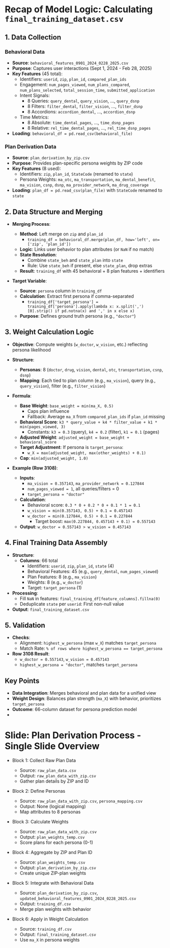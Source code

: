 # Recap of Model Logic: Calculating `final_training_dataset.csv`

## 1. Data Collection

### Behavioral Data
- **Source**: `behavioral_features_0901_2024_0228_2025.csv`
- **Purpose**: Captures user interactions (Sept 1, 2024 - Feb 28, 2025)
- **Key Features** (45 total):
  - Identifiers: `userid`, `zip`, `plan_id`, `compared_plan_ids`
  - Engagement: `num_pages_viewed`, `num_plans_compared`, `num_plans_selected`, `total_session_time`, `submitted_application`
  - Intent Signals: 
    - 8 Queries: `query_dental`, `query_vision`, ..., `query_dsnp`
    - 8 Filters: `filter_dental`, `filter_vision`, ..., `filter_dsnp`
    - 8 Accordions: `accordion_dental`, ..., `accordion_dsnp`
  - Time Metrics: 
    - 8 Absolute: `time_dental_pages`, ..., `time_dsnp_pages`
    - 8 Relative: `rel_time_dental_pages`, ..., `rel_time_dsnp_pages`
- **Loading**: `behavioral_df = pd.read_csv(behavioral_file)`

### Plan Derivation Data
- **Source**: `plan_derivation_by_zip.csv`
- **Purpose**: Provides plan-specific persona weights by ZIP code
- **Key Features** (8 used):
  - Identifiers: `zip`, `plan_id`, `StateCode` (renamed to `state`)
  - Persona Weights: `ma_otc`, `ma_transportation`, `ma_dental_benefit`, `ma_vision`, `csnp`, `dsnp`, `ma_provider_network`, `ma_drug_coverage`
- **Loading**: `plan_df = pd.read_csv(plan_file)` with `StateCode` renamed to `state`

## 2. Data Structure and Merging
- **Merging Process**:
  - **Method**: Left merge on `zip` and `plan_id`
    - `training_df = behavioral_df.merge(plan_df, how='left', on=['zip', 'plan_id'])`
  - **Logic**: Links user behavior to plan attributes (or `NaN` if no match)
  - **State Resolution**: 
    - Combine `state_beh` and `state_plan` into `state`
    - Rule: Use `state_beh` if present, else `state_plan`, drop extras
  - **Result**: `training_df` with 45 behavioral + 8 plan features + identifiers

- **Target Variable**:
  - **Source**: `persona` column in `training_df`
  - **Calculation**: Extract first persona if comma-separated
    - `training_df['target_persona'] = training_df['persona'].apply(lambda x: x.split(',')[0].strip() if pd.notna(x) and ',' in x else x)`
  - **Purpose**: Defines ground truth persona (e.g., `"doctor"`)

## 3. Weight Calculation Logic
- **Objective**: Compute weights (`w_doctor`, `w_vision`, etc.) reflecting persona likelihood
- **Structure**:
  - **Personas**: 8 (`doctor`, `drug`, `vision`, `dental`, `otc`, `transportation`, `csnp`, `dsnp`)
  - **Mapping**: Each tied to plan column (e.g., `ma_vision`), query (e.g., `query_vision`), filter (e.g., `filter_vision`)
- **Formula**:
  - **Base Weight**: `base_weight = min(ma_X, 0.5)`
    - Caps plan influence
    - Fallback: Average `ma_X` from `compared_plan_ids` if `plan_id` missing
  - **Behavioral Score**: `k3 * query_value + k4 * filter_value + k1 * min(pages_viewed, 3)`
    - Constants: `k3 = 0.3` (query), `k4 = 0.2` (filter), `k1 = 0.1` (pages)
  - **Adjusted Weight**: `adjusted_weight = base_weight + behavioral_score`
  - **Target Adjustment**: If persona is `target_persona`:
    - `w_X = max(adjusted_weight, max(other_weights) + 0.1)`
  - **Cap**: `min(adjusted_weight, 1.0)`

- **Example (Row 3108)**:
  - **Inputs**: 
    - `ma_vision = 0.357143`, `ma_provider_network = 0.127844`
    - `num_pages_viewed = 1`, all queries/filters = 0
    - `target_persona = "doctor"`
  - **Calculation**:
    - Behavioral score: `0.3 * 0 + 0.2 * 0 + 0.1 * 1 = 0.1`
    - `w_vision = min(0.357143, 0.5) + 0.1 = 0.457143`
    - `w_doctor = min(0.127844, 0.5) + 0.1 = 0.227844`
      - Target boost: `max(0.227844, 0.457143 + 0.1) = 0.557143`
  - **Output**: `w_doctor = 0.557143 > w_vision = 0.457143`

## 4. Final Training Data Assembly
- **Structure**:
  - **Columns**: 66 total
    - Identifiers: `userid`, `zip`, `plan_id`, `state` (4)
    - Behavioral Features: 45 (e.g., `query_dental`, `num_pages_viewed`)
    - Plan Features: 8 (e.g., `ma_vision`)
    - Weights: 8 (e.g., `w_doctor`)
    - Target: `target_persona` (1)
- **Processing**:
  - Fill `NaN` in features: `final_training_df[feature_columns].fillna(0)`
  - Deduplicate `state` per `userid`: First non-null value
- **Output**: `final_training_dataset.csv`

## 5. Validation
- **Checks**:
  - Alignment: `highest_w_persona` (max `w_X`) matches `target_persona`
  - Match Rate: `% of rows where highest_w_persona == target_persona`
- **Row 3108 Result**:
  - `w_doctor = 0.557143`, `w_vision = 0.457143`
  - `highest_w_persona = "doctor"`, matches `target_persona`

## Key Points
- **Data Integration**: Merges behavioral and plan data for a unified view
- **Weight Design**: Balances plan strength (`ma_X`) with behavior, prioritizes `target_persona`
- **Outcome**: 66-column dataset for persona prediction model
- 
# Slide: Plan Derivation Process - Single Slide Overview

- Block 1: Collect Raw Plan Data
  - Source: `raw_plan_data.csv`
  - Output: `raw_plan_data_with_zip.csv`
  - Gather plan details by ZIP and ID

- Block 2: Define Personas
  - Source: `raw_plan_data_with_zip.csv`, `persona_mapping.csv`
  - Output: None (logical mapping)
  - Map attributes to 8 personas

- Block 3: Calculate Weights
  - Source: `raw_plan_data_with_zip.csv`
  - Output: `plan_weights_temp.csv`
  - Score plans for each persona (0-1)

- Block 4: Aggregate by ZIP and Plan ID
  - Source: `plan_weights_temp.csv`
  - Output: `plan_derivation_by_zip.csv`
  - Create unique ZIP-plan weights

- Block 5: Integrate with Behavioral Data
  - Source: `plan_derivation_by_zip.csv`, `updated_behavioral_features_0901_2024_0228_2025.csv`
  - Output: `training_df.csv`
  - Merge plan weights with behavior

- Block 6: Apply in Weight Calculation
  - Source: `training_df.csv`
  - Output: `final_training_dataset.csv`
  - Use `ma_X` in persona weights



